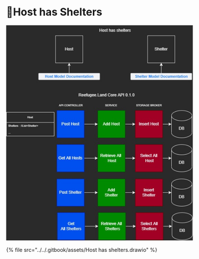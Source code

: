 # 🎯Host has Shelters

![](<../../.gitbook/assets/Host has shelters-Host has Shelters.jpg>)

{% file src="../../.gitbook/assets/Host has shelters.drawio" %}
